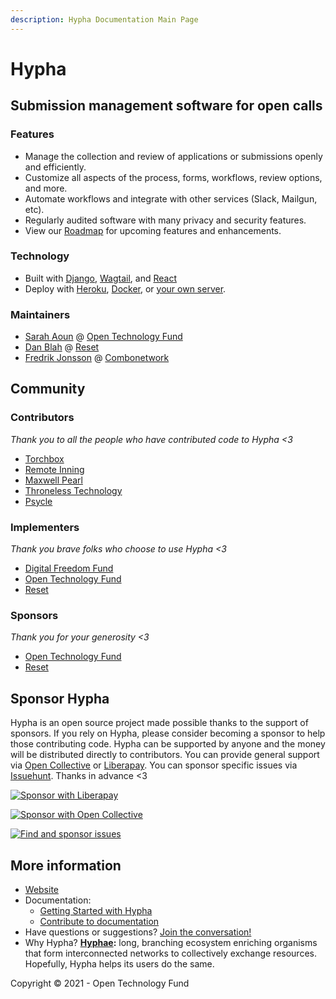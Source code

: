 ```yaml
---
description: Hypha Documentation Main Page
---
```


# Hypha

## Submission management software for open calls

### Features

* Manage the collection and review of applications or submissions openly and efficiently.
* Customize all aspects of the process, forms, workflows, review options, and more.
* Automate workflows and integrate with other services \(Slack, Mailgun, etc\).
* Regularly audited software with many privacy and security features.
* View our [Roadmap](https://github.com/HyphaApp/hypha/wiki/Roadmap) for upcoming features and enhancements.


### Technology

* Built with [Django](https://www.djangoproject.com/), [Wagtail](https://wagtail.io/), and [React](https://reactjs.org/)
* Deploy with [Heroku](https://docs.hypha.app/deployment/heroku), [Docker](https://docs.hypha.app/deployment/docker), or [your own server](https://docs.hypha.app/deployment/stand-alone).


### Maintainers

* [Sarah Aoun](https://github.com/saoun) @ [Open Technology Fund](https://www.opentech.fund/)
* [Dan Blah](https://github.com/danblah) @ [Reset](https://www.reset.tech/)
* [Fredrik Jonsson](https://github.com/frjo) @ [Combonetwork](https://www.combonet.se/)


## Community

### Contributors

*Thank you to all the people who have contributed code to Hypha &lt;3*

* [Torchbox](https://www.torchbox.com/)
* [Remote Inning](https://www.remoteinning.com/)
* [Maxwell Pearl](https://maxwellpearl.com/)
* [Throneless Technology](https://throneless.tech/)
* [Psycle](https://psycle.com/)


### Implementers

*Thank you brave folks who choose to use Hypha &lt;3*

* [Digital Freedom Fund](https://digitalfreedomfund.org/)
* [Open Technology Fund](https://www.opentech.fund)
* [Reset](https://www.reset.tech)


### Sponsors

*Thank you for your generosity &lt;3*

* [Open Technology Fund](https://www.opentech.fund)
* [Reset](https://www.reset.tech)


## Sponsor Hypha

Hypha is an open source project made possible thanks to the support of sponsors. If you rely on Hypha, please consider becoming a sponsor to help those contributing code. Hypha can be supported by anyone and the money will be distributed directly to contributors. You can provide general support via [Open Collective](https://opencollective.com/hypha) or [Liberapay](https://liberapay.com/hypha). You can sponsor specific issues via [Issuehunt](https://issuehunt.io/r/OpenTechFund/hypha). Thanks in advance &lt;3

[![Sponsor with Liberapay](https://liberapay.com/assets/widgets/donate.svg)](https://liberapay.com/hypha)

[![Sponsor with Open Collective](https://opencollective.com/hypha/tiers/backer.svg?avatarHeight=75&width=600)](https://opencollective.com/hypha)

[![Find and sponsor issues](https://issuehunt.io/static/embed/issuehunt-button-v1.svg)](https://issuehunt.io/r/OpenTechFund/hypha)


## More information

* [Website](https://www.hypha.app)
* Documentation:
    * [Getting Started with Hypha](https://docs.hypha.app/)
    * [Contribute to documentation](https://github.com/HyphaApp/hypha-docs)
* Have questions or suggestions? [Join the conversation!](https://we.hypha.app)
* Why Hypha? [**Hyphae**](https://en.wikipedia.org/wiki/Mycorrhizal_network)**:** long, branching ecosystem enriching organisms that form interconnected networks to collectively exchange resources. Hopefully, Hypha helps its users do the same.

Copyright &#169; 2021 - Open Technology Fund

